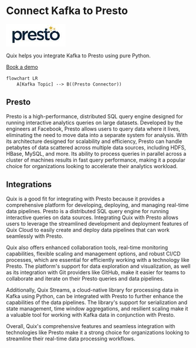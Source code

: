 # Connect Kafka to Presto

![](./images/logo_1.jpg)

Quix helps you integrate Kafka to Presto using pure Python.

<div>
<a class="md-button md-button--primary" href="https://share.hsforms.com/1iW0TmZzKQMChk0lxd_tGiw4yjw2?__hstc=175542013.2303933fbd746c0ac86d9ccbe9bc9100.1728383268831.1729603416735.1729620918855.31&__hssc=175542013.1.1729620918855&__hsfp=2132701734" target="_blank" style="margin-right:.5rem;">Book a demo</a>
<br/>
</div>

```mermaid
flowchart LR
    A[Kafka Topic] --> B((Presto Connector))
```

## Presto

Presto is a high-performance, distributed SQL query engine designed for running interactive analytics queries on large datasets. Developed by the engineers at Facebook, Presto allows users to query data where it lives, eliminating the need to move data into a separate system for analysis. With its architecture designed for scalability and efficiency, Presto can handle petabytes of data scattered across multiple data sources, including HDFS, HBase, MySQL, and more. Its ability to process queries in parallel across a cluster of machines results in fast query performance, making it a popular choice for organizations looking to accelerate their analytics workload.

## Integrations

Quix is a good fit for integrating with Presto because it provides a comprehensive platform for developing, deploying, and managing real-time data pipelines. Presto is a distributed SQL query engine for running interactive queries on data sources. Integrating Quix with Presto allows users to leverage the streamlined development and deployment features of Quix Cloud to easily create and deploy data pipelines that can work seamlessly with Presto.

Quix also offers enhanced collaboration tools, real-time monitoring capabilities, flexible scaling and management options, and robust CI/CD processes, which are essential for efficiently working with a technology like Presto. The platform's support for data exploration and visualization, as well as its integration with Git providers like GitHub, make it easier for teams to collaborate and iterate on their Presto queries and data pipelines.

Additionally, Quix Streams, a cloud-native library for processing data in Kafka using Python, can be integrated with Presto to further enhance the capabilities of the data pipelines. The library's support for serialization and state management, time window aggregations, and resilient scaling make it a valuable tool for working with Kafka data in conjunction with Presto.

Overall, Quix's comprehensive features and seamless integration with technologies like Presto make it a strong choice for organizations looking to streamline their real-time data processing workflows.

